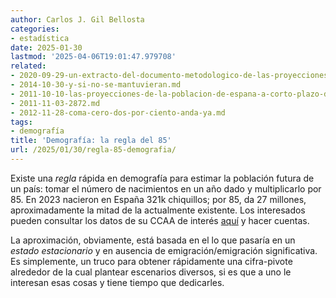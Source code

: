 ```yaml
---
author: Carlos J. Gil Bellosta
categories:
- estadística
date: 2025-01-30
lastmod: '2025-04-06T19:01:47.979708'
related:
- 2020-09-29-un-extracto-del-documento-metodologico-de-las-proyecciones-de-poblacion-del-ine.md
- 2014-10-30-y-si-no-se-mantuvieran.md
- 2011-10-10-las-proyecciones-de-la-poblacion-de-espana-a-corto-plazo-del-ine-no-valen-para-un-carajo.md
- 2011-11-03-2872.md
- 2012-11-28-coma-cero-dos-por-ciento-anda-ya.md
tags:
- demografía
title: 'Demografía: la regla del 85'
url: /2025/01/30/regla-85-demografia/
---
```


Existe una _regla_ rápida en demografía para estimar la población futura de un país: tomar el número de nacimientos en un año dado y multiplicarlo por 85. En 2023 nacieron en España 321k chiquillos; por 85, da 27 millones, aproximadamente la mitad de la actualmente existente. Los interesados pueden consultar los datos de su CCAA de interés [aquí](https://www.ine.es/jaxiT3/Tabla.htm?t=6567) y hacer cuentas.

La aproximación, obviamente, está basada en el lo que pasaría en un _estado estacionario_ y en ausencia de emigración/emigración significativa. Es simplemente, un truco para obtener rápidamente una cifra-pivote alrededor de la cual plantear escenarios diversos, si es que a uno le interesan esas cosas y tiene tiempo que dedicarles.